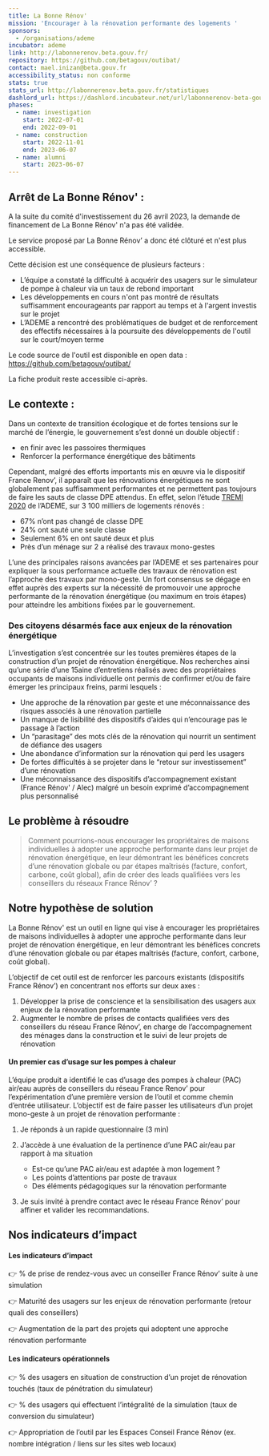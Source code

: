 ```yaml
---
title: La Bonne Rénov'
mission: 'Encourager à la rénovation performante des logements '
sponsors:
  - /organisations/ademe
incubator: ademe
link: http://labonnerenov.beta.gouv.fr/
repository: https://github.com/betagouv/outibat/
contact: mael.inizan@beta.gouv.fr
accessibility_status: non conforme
stats: true
stats_url: http://labonnerenov.beta.gouv.fr/statistiques
dashlord_url: https://dashlord.incubateur.net/url/labonnerenov-beta-gouv-fr
phases:
  - name: investigation
    start: 2022-07-01
    end: 2022-09-01
  - name: construction
    start: 2022-11-01
    end: 2023-06-07
  - name: alumni
    start: 2023-06-07
---
```

## Arrêt de La Bonne Rénov' : 

A la suite du comité d'investissement du 26 avril 2023, la demande de financement de La Bonne Rénov' n'a pas été validée. 

Le service proposé par La Bonne Rénov’ a donc été clôturé et n'est plus accessible.

Cette décision est une conséquence de plusieurs facteurs :
- L’équipe a constaté la difficulté à acquérir des usagers sur le simulateur de pompe à chaleur via un taux de rebond important
- Les développements en cours n'ont pas montré de résultats suffisamment encourageants par rapport au temps et à l'argent investis sur le projet
- L’ADEME a rencontré des problématiques de budget et de renforcement des effectifs nécessaires à la poursuite des développements de l'outil sur le court/moyen terme

Le code source de l'outil est disponible en open data : https://github.com/betagouv/outibat/

La fiche produit reste accessible ci-après.


## Le contexte : 

Dans un contexte de transition écologique et de fortes tensions sur le marché de l’énergie, le gouvernement s’est donné un double objectif : 

* en finir avec les passoires thermiques
* Renforcer la performance énergétique des bâtiments

Cependant, malgré des efforts importants mis en œuvre via le dispositif France Renov’, il apparaît que les rénovations énergétiques ne sont globalement pas suffisamment performantes et ne permettent pas toujours de faire les sauts de classe DPE attendus. En effet, selon l’étude [TREMI 2020](https://www.statistiques.developpement-durable.gouv.fr/enquete-sur-les-travaux-de-renovation-energetique-dans-les-maisons-individuelles-tremi) de l’ADEME, sur 3 100 milliers de logements rénovés :

* 67% n’ont pas changé de classe DPE
* 24% ont sauté une seule classe 
* Seulement 6% en ont sauté deux et plus
* Près d’un ménage sur 2 a réalisé des travaux mono-gestes

L’une des principales raisons avancées par l’ADEME et ses partenaires pour expliquer la sous performance actuelle des travaux de rénovation est l’approche des travaux par mono-geste. Un fort consensus se dégage en effet auprès des experts sur la nécessité de promouvoir une approche performante de la rénovation énergétique (ou maximum en trois étapes) pour atteindre les ambitions fixées par le gouvernement. 

### Des citoyens désarmés face aux enjeux de la rénovation énergétique

L’investigation s’est concentrée sur les toutes premières étapes de la construction d’un projet de rénovation énergétique. Nos recherches ainsi qu’une série d’une 15aine d’entretiens réalisés avec des propriétaires occupants de maisons individuelle ont permis de confirmer et/ou de faire émerger les principaux freins, parmi lesquels : 

* Une approche de la rénovation par geste et une méconnaissance des risques associés à une rénovation partielle
* Un manque de lisibilité des dispositifs d’aides qui n’encourage pas le passage à l’action
* Un “parasitage” des mots clés de la rénovation qui nourrit un sentiment de défiance des usagers 
* Une abondance d’information sur la rénovation qui perd les usagers
* De fortes difficultés à se projeter dans le “retour sur investissement” d’une rénovation
* Une méconnaissance des dispositifs d’accompagnement existant (France Rénov' / Alec) malgré un besoin exprimé d’accompagnement plus personnalisé

## Le problème à résoudre

> Comment pourrions-nous encourager les propriétaires de maisons individuelles à adopter une approche performante dans leur projet de rénovation énergétique, en leur démontrant les bénéfices concrets d’une rénovation globale ou par étapes maîtrisés (facture, confort, carbone, coût global), afin de créer des leads qualifiées vers les conseillers du réseaux France Rénov’ ?

## Notre hypothèse de solution 

La Bonne Rénov' est un outil en ligne qui vise à encourager les propriétaires de maisons individuelles à adopter une approche performante dans leur projet de rénovation énergétique, en leur démontrant les bénéfices concrets d’une rénovation globale ou par étapes maîtrisés (facture, confort, carbone, coût global).

L’objectif de cet outil est de renforcer les parcours existants (dispositifs France Rénov’) en concentrant nos efforts sur deux axes : 

1. Développer la prise de conscience et la sensibilisation des usagers aux enjeux de la rénovation performante
2. Augmenter le nombre de prises de contacts qualifiées vers des conseillers du réseau France Rénov’, en charge de l’accompagnement des ménages dans la construction et le suivi de leur projets de rénovation

#### Un premier cas d’usage sur les pompes à chaleur 

L’équipe produit a identifié le cas d’usage des pompes à chaleur (PAC) air/eau auprès de conseillers du réseau France Renov’ pour l’expérimentation d’une première version de l’outil et comme chemin d’entrée utilisateur. L’objectif est de faire passer les utilisateurs d’un projet mono-geste à un projet de rénovation performante : 

1. Je réponds à un rapide questionnaire (3 min) 
2. J’accède à une évaluation de la pertinence d’une PAC air/eau par rapport à ma situation 

   * Est-ce qu’une PAC air/eau est adaptée à mon logement ?
   * Les points d’attentions par poste de travaux
   * Des éléments pédagogiques sur la rénovation performante
3. Je suis invité à prendre contact avec le réseau France Rénov’ pour affiner et valider les recommandations.



## Nos indicateurs d’impact

#### Les indicateurs d’impact

👉 % de prise de rendez-vous avec un conseiller France Rénov’ suite à une simulation

👉 Maturité des usagers sur les enjeux de rénovation performante (retour quali des conseillers)

👉 Augmentation de la part des projets qui adoptent une approche rénovation performante

#### Les indicateurs opérationnels

👉 % des usagers en situation de construction d’un projet de rénovation touchés (taux de pénétration du simulateur) 

👉 % des usagers qui effectuent l’intégralité de la simulation (taux de conversion du simulateur) 

👉 Appropriation de l’outil par les Espaces Conseil France Rénov (ex. nombre intégration / liens sur les sites web locaux)
